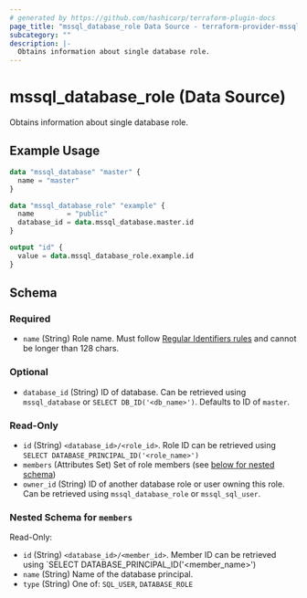 ```yaml
---
# generated by https://github.com/hashicorp/terraform-plugin-docs
page_title: "mssql_database_role Data Source - terraform-provider-mssql"
subcategory: ""
description: |-
  Obtains information about single database role.
---
```


# mssql_database_role (Data Source)

Obtains information about single database role.

## Example Usage

```terraform
data "mssql_database" "master" {
  name = "master"
}

data "mssql_database_role" "example" {
  name        = "public"
  database_id = data.mssql_database.master.id
}

output "id" {
  value = data.mssql_database_role.example.id
}
```

<!-- schema generated by tfplugindocs -->
## Schema

### Required

- `name` (String) Role name. Must follow [Regular Identifiers rules](https://docs.microsoft.com/en-us/sql/relational-databases/databases/database-identifiers#rules-for-regular-identifiers) and cannot be longer than 128 chars.

### Optional

- `database_id` (String) ID of database. Can be retrieved using `mssql_database` or `SELECT DB_ID('<db_name>')`. Defaults to ID of `master`.

### Read-Only

- `id` (String) `<database_id>/<role_id>`. Role ID can be retrieved using `SELECT DATABASE_PRINCIPAL_ID('<role_name>')`
- `members` (Attributes Set) Set of role members (see [below for nested schema](#nestedatt--members))
- `owner_id` (String) ID of another database role or user owning this role. Can be retrieved using `mssql_database_role` or `mssql_sql_user`.

<a id="nestedatt--members"></a>
### Nested Schema for `members`

Read-Only:

- `id` (String) `<database_id>/<member_id>`. Member ID can be retrieved using `SELECT DATABASE_PRINCIPAL_ID('<member_name>')
- `name` (String) Name of the database principal.
- `type` (String) One of: `SQL_USER`, `DATABASE_ROLE`


